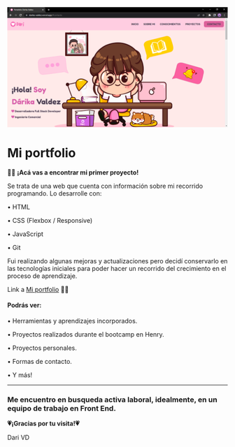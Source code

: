 <img src = "./img/screen.png"  whidth = "100%"/>

# Mi portfolio

👩‍💻 **¡Acá vas a encontrar mi primer proyecto!**

Se trata de una web que cuenta con información sobre mi recorrido programando. Lo desarrolle con:

• HTML

• CSS (Flexbox / Responsive)

• JavaScript

• Git

Fui realizando algunas mejoras y actualizaciones pero decidí conservarlo en las tecnologías iniciales para poder hacer un recorrido del crecimiento en el proceso de aprendizaje. 


Link a [Mi portfolio](https://darika-valdez.vercel.app/) 🏃‍♀️

#### Podrás ver:

• Herramientas y aprendizajes incorporados.

• Proyectos realizados durante el bootcamp en Henry.

• Proyectos personales.

• Formas de contacto.

• Y más!

---

### Me encuentro en busqueda activa laboral, idealmente, en un equipo de trabajo en Front End.

**💗¡Gracias por tu visita!💗**

Dari VD
